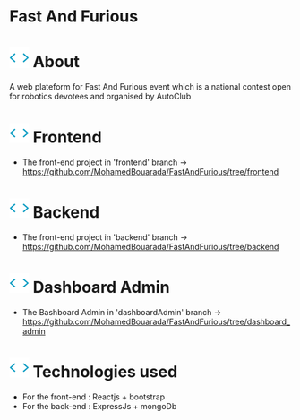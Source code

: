 # Fast And Furious

<h1> <img src = "https://github.com/Harpia-Vieillot/Harpia-Vieillot/blob/main/resources/analytics.webp" width="7%"> About </h1>

A web plateform for Fast And Furious event which is a national contest open for robotics devotees and organised by AutoClub

<h1> <img src = "https://github.com/Harpia-Vieillot/Harpia-Vieillot/blob/main/resources/analytics.webp" width="7%"> Frontend </h1>

- The front-end project in 'frontend' branch   ->  https://github.com/MohamedBouarada/FastAndFurious/tree/frontend

<h1> <img src = "https://github.com/Harpia-Vieillot/Harpia-Vieillot/blob/main/resources/analytics.webp" width="7%"> Backend </h1>

- The front-end project in 'backend' branch   ->  https://github.com/MohamedBouarada/FastAndFurious/tree/backend

<h1> <img src = "https://github.com/Harpia-Vieillot/Harpia-Vieillot/blob/main/resources/analytics.webp" width="7%"> Dashboard Admin </h1>

- The Bashboard Admin in 'dashboardAdmin' branch   ->  https://github.com/MohamedBouarada/FastAndFurious/tree/dashboard_admin

<h1> <img src = "https://github.com/Harpia-Vieillot/Harpia-Vieillot/blob/main/resources/analytics.webp" width="7%"> Technologies used </h1>

- For the front-end : Reactjs + bootstrap
- For the back-end : ExpressJs + mongoDb
